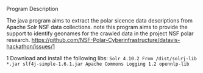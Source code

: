 Program Description

The java program aims to extract the polar sicence data descriptions from Apache Solr NSF data collections. note this program aims to provide the support to identify geonames for the crawled data in the project NSF polar research. https://github.com/NSF-Polar-Cyberinfrastructure/datavis-hackathon/issues/1 

1 Download and install the following libs:
	```
	Solr 4.10.2
		From /dist/solrj-lib
			*.jar
	slf4j-simple-1.6.1.jar
	Apache Commons Logging 1.2
	opennlp-lib
	```

